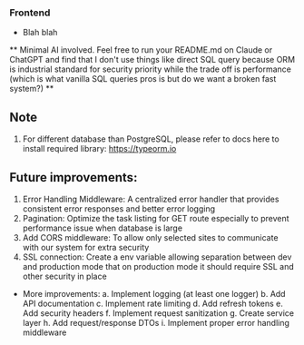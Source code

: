 ### Frontend
- Blah blah

** Minimal AI involved. Feel free to run your README.md on Claude or ChatGPT and find that I don't use things like direct SQL query because ORM is industrial standard for security priority while the trade off is performance (which is what vanilla SQL queries pros is but do we want a broken fast system?) **

## Note
1. For different database than PostgreSQL, please refer to docs here to install required library: https://typeorm.io


## Future improvements:
1. Error Handling Middleware: A centralized error handler that provides consistent error responses and better error logging
2. Pagination: Optimize the task listing for GET route especially to prevent performance issue when database is large
3. Add CORS middleware: To allow only selected sites to communicate with our system for extra security 
4. SSL connection: Create a env variable allowing separation between dev and production mode that on production mode it should require SSL and other security in place
- More improvements:
    a. Implement logging (at least one logger)
    b. Add API documentation
    c. Implement rate limiting
    d. Add refresh tokens
    e. Add security headers
    f. Implement request sanitization
    g. Create service layer
    h. Add request/response DTOs
    i. Implement proper error handling middleware
